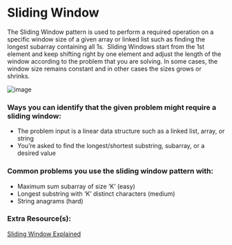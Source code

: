 # Sliding Window
The Sliding Window pattern is used to perform a required operation on a specific window size of a given array or linked list such as finding the longest subarray containing all 1s. 
Sliding Windows start from the 1st element and keep shifting right by one element and adjust the length of the window according to the problem that you are solving.
In some cases, the window size remains constant and in other cases the sizes grows or shrinks.  

![image](https://user-images.githubusercontent.com/69539559/227812922-4733aaed-def5-4180-9ea1-86d3cee60f6b.png)  

### Ways you can identify that the given problem might require a sliding window:
- The problem input is a linear data structure such as a linked list, array, or string
- You’re asked to find the longest/shortest substring, subarray, or a desired value

### Common problems you use the sliding window pattern with:
- Maximum sum subarray of size ‘K’ (easy)
- Longest substring with ‘K’ distinct characters (medium)
- String anagrams (hard)

### Extra Resource(s):  
[Sliding Window Explained](https://www.geeksforgeeks.org/window-sliding-technique/)
